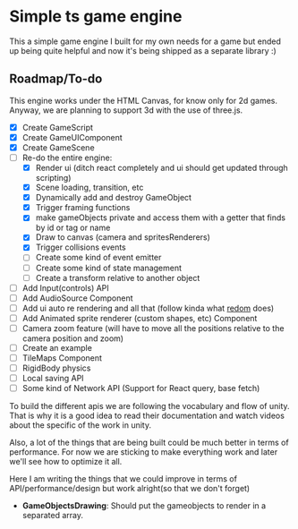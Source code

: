 # Simple ts game engine

This a simple game engine I built for my own needs for a game but ended up being quite helpful and now it's being shipped as a separate library :)

## Roadmap/To-do

This engine works under the HTML Canvas, for know only for 2d games. Anyway, we are planning to support 3d with the use of three.js.

-   [x] Create GameScript
-   [x] Create GameUIComponent
-   [x] Create GameScene
-   [ ] Re-do the entire engine:
    -   [x] Render ui (ditch react completely and ui should get updated through scripting)
    -   [x] Scene loading, transition, etc
    -   [x] Dynamically add and destroy GameObject
    -   [x] Trigger framing functions
    -   [x] make gameObjects private and access them with a getter that finds by id or tag or name
    -   [x] Draw to canvas (camera and spritesRenderers)
    -   [x] Trigger collisions events
    -   [ ] Create some kind of event emitter
    -   [ ] Create some kind of state management
    -   [ ] Create a transform relative to another object
-   [ ] Add Input(controls) API
-   [ ] Add AudioSource Component
-   [ ] Add ui auto re rendering and all that (follow kinda what [redom](https://github.com/redom/redom) does)
-   [ ] Add Animated sprite renderer (custom shapes, etc) Component
-   [ ] Camera zoom feature (will have to move all the positions relative to the camera position and zoom)
-   [ ] Create an example
-   [ ] TileMaps Component
-   [ ] RigidBody physics
-   [ ] Local saving API
-   [ ] Some kind of Network API (Support for React query, base fetch)

To build the different apis we are following the vocabulary and flow of unity. That is why it is a good idea to read their documentation and watch videos about the specific of the work in unity.

Also, a lot of the things that are being built could be much better in terms of performance. For now we are sticking to make everything work and later we'll see how to optimize it all.

Here I am writing the things that we could improve in terms of API/performance/design but work alright(so that we don't forget)

-   **GameObjectsDrawing**: Should put the gameobjects to render in a separated array.
